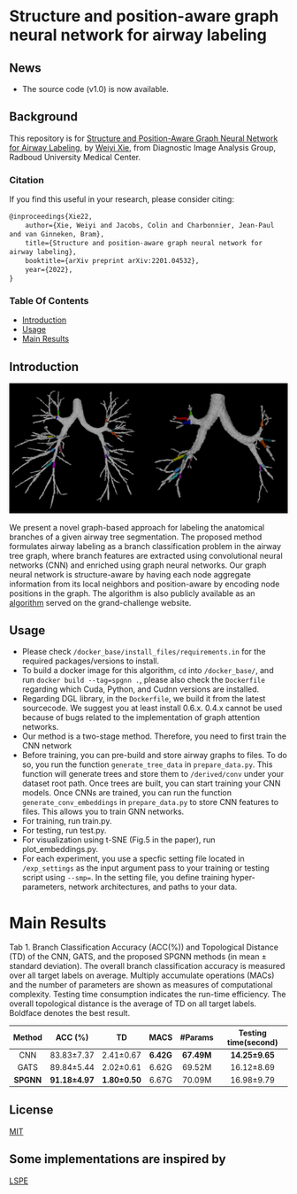 # Structure and position-aware graph neural network for airway labeling

## News

- The source code (v1.0) is now available.

## Background

This repository is for [Structure and Position-Aware Graph Neural Network for Airway Labeling](https://arxiv.org/abs/2201.04532), by [Weiyi Xie](https://xieweiyi.github.io/), from Diagnostic Image Analysis Group, Radboud University Medical Center.

### Citation
If you find this useful in your research, please consider citing:

	@inproceedings{Xie22,
	    author={Xie, Weiyi and Jacobs, Colin and Charbonnier, Jean-Paul and van Ginneken, Bram},
	    title={Structure and position-aware graph neural network for airway labeling},
	    booktitle={arXiv preprint arXiv:2201.04532},   
	    year={2022},   
	}

### Table Of Contents
- [Introduction](#introduction)
- [Usage](#usage)
- [Main Results](#main-results)

## Introduction

![Screenshot](https://github.com/DIAGNijmegen/spgnn/blob/main/airway_screenshot.png)

We present a novel graph-based approach for labeling the anatomical branches of a given airway tree segmentation. The proposed method formulates airway labeling as a branch classification problem in the airway tree graph, where branch features are extracted using convolutional neural networks (CNN) and enriched using graph neural networks. Our graph neural network is structure-aware by having each node aggregate information from its local neighbors and position-aware by encoding node positions in the graph. The algorithm is also publicly available as an <a href="https://grand-challenge.org/algorithms/airway-anatomical-labeling/">algorithm</a> served on the grand-challenge website.

## Usage
 - Please check `/docker_base/install_files/requirements.in` for the required packages/versions to install.
 - To build a docker image for this algorithm, `cd` into `/docker_base/`, and run `docker build --tag=spgnn .`, please also check the `Dockerfile` regarding which Cuda, Python, and Cudnn versions are installed.
 - Regarding DGL library, in the `Dockerfile`, we build it from the latest sourcecode. We suggest you at least install 0.6.x. 0.4.x cannot be used because of bugs related to the implementation of graph attention networks.
 - Our method is a two-stage method. Therefore, you need to first train the CNN network
 - Before training, you can pre-build and store airway graphs to files. To do so, you run the function `generate_tree_data` in `prepare_data.py`. This function will generate trees and store them to `/derived/conv` under your dataset root path. Once trees are built, you can start training your CNN models. Once CNNs are trained, you can run the function `generate_conv_embeddings` in `prepare_data.py` to store CNN features to files. This allows you to train GNN networks. 
 - For training, run train.py.
 - For testing, run test.py.
 - For visualization using t-SNE (Fig.5 in the paper), run plot_embeddings.py.
 - For each experiment, you use a specfic setting file located in `/exp_settings` as the input argument pass to your training or testing script using `--smp=`. In the setting file, you define training hyper-parameters, network architectures, and paths to your data.

# Main Results
Tab 1. Branch Classification Accuracy (ACC(%)) and Topological Distance (TD) of the CNN, GATS, and the proposed SPGNN methods (in mean ± standard deviation). The overall branch classification accuracy is measured over all target labels on average. Multiply accumulate operations (MACs) and the number of parameters are shown as measures of computational complexity. Testing time consumption indicates the run-time efficiency. The overall topological distance is the average of TD
on all target labels. Boldface denotes the best result. 

|Method     |ACC (%)   |TD|MACS |#Params|Testing time(second)|
|:---------:|:---:|:-----:|:----:|:----:|:----:|
|CNN |83.83±7.37  |2.41±0.67|**6.42G**|**67.49M**|**14.25±9.65**|
|GATS  |89.84±5.44|2.02±0.61|6.62G|69.52M|16.12±8.69|
|**SPGNN**|**91.18±4.97**|**1.80±0.50**|6.67G|70.09M|16.98±9.79|

## License
[MIT](https://choosealicense.com/licenses/mit/)

## Some implementations are inspired by
[LSPE](https://github.com/vijaydwivedi75/gnn-lspe)
